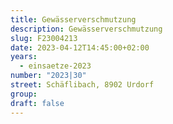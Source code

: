 ```yaml
---
title: Gewässerverschmutzung
description: Gewässerverschmutzung
slug: F23004213
date: 2023-04-12T14:45:00+02:00
years:
  - einsaetze-2023
number: "2023|30"
street: Schäflibach, 8902 Urdorf
group:
draft: false
---
```

